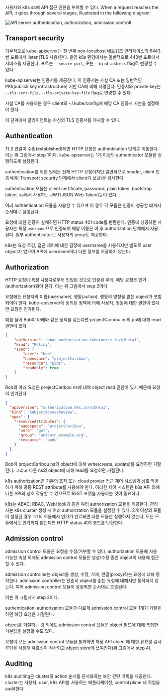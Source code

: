 사용자와 k8s sa에 API 접근 권한을 부여할 수 있다. When a request reaches the API, it goes through several stages, illustrated in the following diagram:

![API server authentication, authorization, admission controll](https://d33wubrfki0l68.cloudfront.net/673dbafd771491a080c02c6de3fdd41b09623c90/50100/images/docs/admin/access-control-overview.svg)

## Transport security
기본적으로 kube-apiserver는 첫 번째 non-localhost 네트워크 인터페이스의 6443번 포트에서 listen(TLS 사용)한다. 운영 k8s 환경에서는 일반적으로 443번 포트에서 서비스를 제공한다. 포트는 `--secure-port`, IP는 `--bind-address` flag로 변경할 수 있다.

kube-apiserver는 인증서를 제공한다. 이 인증서는 사설 CA 또는 일반적인 PKI(publick key infrastructure) 기반 CA에 의해 서명된다. 인증서와 private key는 `--tls-cert-file`, `--tls-private-key-file` flag로 변경할 수 있다.

사설 CA를 사용하는 경우 client의 ~/.kube/config에 해당 CA 인증서 사본을 설정해야 한다.

이 단계에서 클라이언트는 자신의 TLS 인증서를 제시할 수 있다.

## Authentication
TLS 연결이 수립(established)되면 HTTP 요청은 authentication 단계로 이동한다. 이는 위 그림에서 step 1이다. kube-apiserver는 1개 이상의 authenticator 모듈을 실행하도록 설정된다.

authentication를 위한 입력은 전체 HTTP 요청이지만 일반적으로 header, client 인증서(위 Transport security 단계에서 client가 보낸)을 검사한다.

authentication 모듈은 client certificate, password, plain token, bootstrap token, sa에서 사용하는 JWT(JSON Web Token)등이 있다.

여러 authentication 모듈을 사용할 수 있으며 이 경우 각 모듈은 인증이 성공할 떄까지 순서대로 실행된다.

요청에 대한 인증이 실패하면 HTTP status 401 code를 반환한다. 인증에 성공하면 사용자는 특정 `username`으로 인증되며 해당 이름은 이 후 authorization 단계에서 사용된다. 일부 authenticator는 사용자의 `group`도 제공한다.

k8s는 요청 로깅, 접근 제어에 대한 결정에 username을 사용하지만 별도로 user object가 없으며 API에 username이나 다른 정보를 저장하지 않는다.

## Authorization
HTTP 요청이 특정 사용자로부터 인입된 것으로 인증된 후에, 해당 요청은 인가(authorization)돼야 한다. 이는 위 그림에서 step 2이다.

요청에는 요청자의 이름(username), 행동(action), 행동의 영향을 받는 object가 포함되어야 한다. kube-apiserver에 정의된 정책에 의해 사용자, 행동에 대한 권한이 있다면 요청은 인가된다.

예를 들어 Bob이 아래와 같은 정책을 갖는다면 projectCaribou ns의 po에 대해 read 권한이 있다.
``` json
{
    "apiVersion": "abac.authorization.kubernetes.io/v1beta1",
    "kind": "Policy",
    "spec": {
        "user": "bob",
        "namespace": "projectCaribou",
        "resource": "pods",
        "readonly": true
    }
}
```

Bob의 아래 요청은 projectCaribou ns에 대해 object read 권한이 있기 때문에 요청이 인가된다.
``` json
{
  "apiVersion": "authorization.k8s.io/v1beta1",
  "kind": "SubjectAccessReview",
  "spec": {
    "resourceAttributes": {
      "namespace": "projectCaribou",
      "verb": "get",
      "group": "unicorn.example.org",
      "resource": "pods"
    }
  }
}
```

Bob이 projectCaribou ns의 object에 대해 write(create, update)를 요청하면 거절된다. 그리고 다른 ns의 object에 대해 read를 요청하면 거절된다.

k8s authorization은 기존의 조직 또는 cloud provier 접근 제어 시스템과 상호 작용하기 위해 공통 REST attribute를 사용해야 한다. 이러한 제어 시스템은 k8s API 외에 다른 API와 상호 작용할 수 있으므로 REST 포맷을 사용하는 것이 중요하다.

k8s는 ABAC, RBAC, WebHook과 같은 여러 authorization 모듈을 제공한다. 관리자는 k8s cluster 생성 시 여러 authorization 모듈을 설정할 수 있다. 2개 이상의 모듈이 설정된 경우 1개의 모듈에서 인가가 완료되면 다른 모듈은 실행하지 않는다. 모든 모듈에서도 인가되지 않는다면 HTTP status 403 코드를 반환한다.

## Admission control
admission control 모듈은 요청을 수정/거부할 수 있다. authorization 모듈에 사용 가능한 속성 외에도 admission control 모듈은 생성/수정 중인 object의 내용에 접근할 수 있다.

admission controller는 object를 생성, 수정, 삭제, 연결(proxy)하는 요청에 대해 동작한다. admission controller는 단순히 object를 읽는 요청에 대해서만 동작하지 않는다. 여러 admission control 모듈이 설정되면 순서대로 호출된다.

이는 위 그림에서 step 3이다.

authentication, authorization 모듈과 다르게 admission control 모듈 1개가 거절을 하면 해당 요청은 거절된다.

object를 거절하는 것 외에도 admission control 모듈은 object 필드에 대해 복잡한 기본값을 설정할 수도 있다.

요청이 모든 admission control 모듈을 통과하면 해당 API object에 대한 유효성 검사 루틴을 사용해 유효성이 검사되고 object store에 쓰여진다(위 그림에서 step 4).

## Auditing
k8s auditing은 cluster의 action 순서를 문서화하는 보안 관련 기록을 제공한다. cluster는 사용자, user, k8s API를 사용하는 애플리케이션, control plane 내 작업을 audit한다.